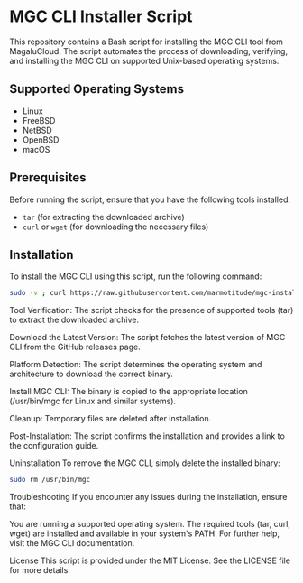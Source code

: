 # MGC CLI Installer Script

This repository contains a Bash script for installing the MGC CLI tool from MagaluCloud. The script automates the process of downloading, verifying, and installing the MGC CLI on supported Unix-based operating systems.

## Supported Operating Systems

- Linux
- FreeBSD
- NetBSD
- OpenBSD
- macOS

## Prerequisites

Before running the script, ensure that you have the following tools installed:

- `tar` (for extracting the downloaded archive)
- `curl` or `wget` (for downloading the necessary files)

## Installation

To install the MGC CLI using this script, run the following command:

```bash
sudo -v ; curl https://raw.githubusercontent.com/marmotitude/mgc-installer/main/install.sh | sudo bash
```

Tool Verification: The script checks for the presence of supported tools (tar) to extract the downloaded archive.

Download the Latest Version: The script fetches the latest version of MGC CLI from the GitHub releases page.

Platform Detection: The script determines the operating system and architecture to download the correct binary.

Install MGC CLI: The binary is copied to the appropriate location (/usr/bin/mgc for Linux and similar systems).

Cleanup: Temporary files are deleted after installation.

Post-Installation: The script confirms the installation and provides a link to the configuration guide.

Uninstallation
To remove the MGC CLI, simply delete the installed binary:

```bash
sudo rm /usr/bin/mgc
```

Troubleshooting
If you encounter any issues during the installation, ensure that:

You are running a supported operating system.
The required tools (tar, curl, wget) are installed and available in your system's PATH.
For further help, visit the MGC CLI documentation.

License
This script is provided under the MIT License. See the LICENSE file for more details.
